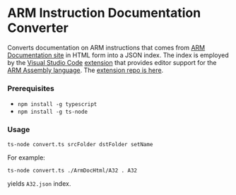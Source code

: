# ARM Instruction Documentation Converter

Converts documentation on ARM instructions that comes from [ARM Documentation site](https://developer.arm.com/downloads/-/exploration-tools) in HTML form into a JSON index. The index is employed by the [Visual Studio Code](https://code.visualstudio.com/) [extension](https://marketplace.visualstudio.com/items?itemName=Mikhail-Arkhipov.armassemblyeditor) that provides editor support for the [ARM Assembly language](https://developer.arm.com/documentation/dui0068/b/ARM-Instruction-Reference). The [extension repo is here](https://github.com/MikhailArkhipov/vscode-arm).

### Prerequisites
- `npm install -g typescript`
- `npm install -g ts-node`

### Usage
`ts-node convert.ts srcFolder dstFolder setName` 

For example:

`ts-node convert.ts ./ArmDocHtml/A32 . A32` 

yields `A32.json` index.

